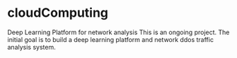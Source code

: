 # cloudComputing
Deep Learning Platform for network analysis
This is an ongoing project. The initial goal is to build a deep learning platform and network ddos traffic analysis system.
